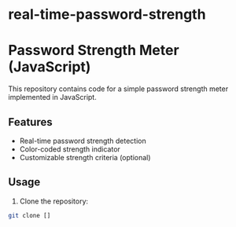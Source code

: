 # real-time-password-strength
# Password Strength Meter (JavaScript)

This repository contains code for a simple password strength meter implemented in JavaScript.

## Features

- Real-time password strength detection
- Color-coded strength indicator
- Customizable strength criteria (optional)

## Usage

1. Clone the repository:

```bash
git clone []
